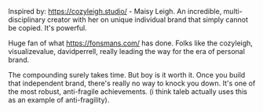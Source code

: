 Inspired by: https://cozyleigh.studio/ - Maisy Leigh. An incredible, multi-disciplinary creator with her on unique individual brand that simply cannot be copied. It's powerful.

Huge fan of what https://fonsmans.com/ has done. Folks like the cozyleigh, visualizevalue, davidperrell, really leading the way for the era of personal brand.

The compounding surely takes time. But boy is it worth it. Once you build that independent brand, there's really no way to knock you down. It's one of the most robust, anti-fragile achievements. (i think taleb actually uses this as an example of anti-fragility).

